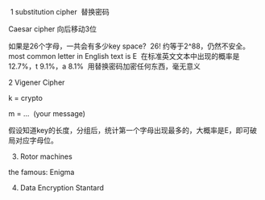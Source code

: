 ​
1 substitution cipher  替换密码

Caesar cipher 向后移动3位

如果是26个字母，一共会有多少key space?  26! 约等于2^88，仍然不安全。most common letter in English text is E  在标准英文文本中出现的概率是12.7%，t 9.1%，a 8.1%  用替换密码加密任何东西，毫无意义

2 Vigener Cipher

k = crypto

m = ...  (your message)

假设知道key的长度，分组后，统计第一个字母出现最多的，大概率是E，即可破局对应字母位。


3. Rotor machines

the famous: Enigma

4. Data Encryption Stantard

​
